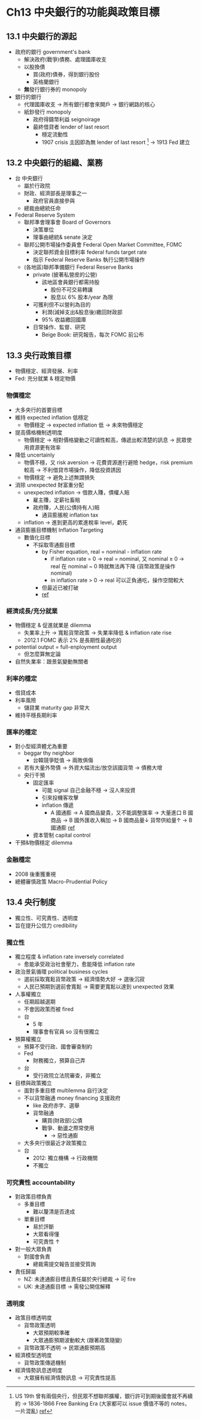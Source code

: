 # Ch13 中央銀行的功能與政策目標
## 13.1 中央銀行的源起
- 政府的銀行 government's bank
  - 解決政府(戰爭)債務、處理國庫收支
  - 以股換債
    - 買(政府)債券，得到銀行股份
    - 英格蘭銀行  
  - **無**發行銀行券的 monopoly
- 銀行的銀行
  - 代理國庫收支 → 所有銀行都會來開戶 → 銀行網路的核心
  - 紙鈔發行 monopoly
    - 政府得鑄幣利益 seignoirage 
    - 最終借貸者 lender of last resort
      - 穩定流動性
      - 1907 crisis 主因即為無 lender of last resort [^1]
       → 1913 Fed 建立
[^1]:US 19th 曾有兩個央行，但民眾不想聯邦擴權，銀行許可到期後國會就不再續約 → 1836-1866 Free Banking Era (大家都可以 issue 價值不等的 notes，一片混亂) [ref](https://en.wikipedia.org/wiki/History_of_central_banking_in_the_United_States#1837%E2%80%931862:_%22Free_Banking%22_Era)

## 13.2 中央銀行的組織、業務
- 台 中央銀行
  - 屬於行政院
  - 財政、經濟部長是理事之一
    - 政府官員直接參與
  - 總裁由總統任命
- Federal Reserve System
  - 聯邦準會理事會 Board of Governors
    - 決策單位
    - 理事由總統& senate 決定
  - 聯邦公開市場操作委員會 Federal Open Market Committee, FOMC
    - 決定聯邦資金目標利率 federal funds target rate
    - 指示 Federal Reserve Banks 執行公開市場操作
  - (各地區)聯邦準備銀行 Federal Reserve Banks
    - private (披著私營皮的公營)
      - 該地區會員銀行都需持股
        - 股份不可交易轉讓
        - 股息以 6% 股本/year 為限 
    - 可獲利但不以營利為目的
      - 利潤(減掉支出&股息後)繳回財政部
      - 95% 收益繳回國庫
    - 日常操作、監督、研究
      - Beige Book: 研究報告，每次 FOMC 前公布

## 13.3 央行政策目標
- 物價穩定、經濟發展、利率
- Fed: 充分就業 & 穩定物價
### 物價穩定
- 大多央行的首要目標
- 維持 expected inflation 低穩定
  - 物價穩定 → expected inflation 低 → 未來物價穩定
- 提高價格機制透明度
  - 物價穩定 → 相對價格變動之可讀性較高，傳遞出較清楚的訊息 → 民眾使用資源更有效率
- 降低 uncertainly
  - 物價不穩，又 risk aversion → 花費資源進行避險 hedge，risk premium 較高 → 不利借貸市場操作，降低投資誘因
  - 物價穩定 → 避免上述無謂損失  
- 消除 unexpected 財富重分配
  - unexpected inflation → 借款人賺，債權人賠
    - 雇主賺，定薪社畜賠
    - 政府賺，人民(公債持有人)賠
      - 通貨膨脹稅 inflation tax
  - inflation → 進到更高的累進稅率 level，虧死
- 通貨膨脹目標機制 Inflation Targeting
  - 數值化目標
    - 不採取零通膨目標
      - by Fisher equation, real = nominal - inflation rate
        - if inflation rate = 0 → real = nominal, 又 nominal $\geq$ 0 → real 在 nominal ~ 0 時就無法再下降 (貨幣政策是操作 nominal)
        - in inflation rate > 0 → real 可以正負通吃，操作空間較大
      - 但最近已被打破
      - [ref](https://www.investopedia.com/terms/z/zero-bound-interest-rate.asp)

### 經濟成長/充分就業
  - 物價穩定 & 促進就業是 dilemma
    - 失業率上升 → 寬鬆貨幣政策 → 失業率降低 & inflation rate rise
    - 2012.1 FOMC 表示 2% 是長期性最通吃的
  - potential output = full-enployment output
    - 但怎麼算無定論
  - 自然失業率：跟景氣變動無關者

### 利率的穩定
- 借貸成本
- 利率風險
  - 儲貸業 maturity gap 非常大
- 維持平穩長期利率

### 匯率的穩定
- 對小型經濟體尤為重要
  - beggar thy neighbor
    - 台韓競爭貶值 → 兩敗俱傷
  - 若有大量外幣債 → 外資大幅流出/放空該國貨幣 → 債務大增
  - 央行干預
    - 固定匯率
      - 可能 signal 自己金融不穩 → 沒人來投資
      - 引來投機客攻擊
      - inflation 傳遞
        - A 國通膨 → A 國商品變貴，又不能調整匯率 → 大量進口 B 國商品 → B 國外匯收入稱加 → B 國商品量↓ 貨幣供給量↑ → B 國通膨 
        [ref](https://wiki.mbalib.com/zh-tw/%E5%9B%BA%E5%AE%9A%E6%B1%87%E7%8E%87%E5%88%B6#.E5.9B.BA.E5.AE.9A.E6.B1.87.E7.8E.87.E5.88.B6.E5.BA.A6.E7.9A.84.E5.88.A9.E5.BC.8A.E5.88.86.E6.9E.90)
    - 資本管制 capital control
- 干預&物價穩定 dilemma

### 金融穩定
- 2008 後重獲重視
- 總體審慎政策 Macro-Prudential Policy

## 13.4 央行制度
- 獨立性、可究責性、透明度
- 旨在提升公信力 credibility

### 獨立性
- 獨立程度 & inflation rate inversely correlated
  - 愈能承受政治社會壓力，愈能降低 inflation rate
- 政治景氣循環 political business cycles
  - 選前採取寬鬆貨幣政策 → 經濟情勢大好 → 選後沉寂
  - 人民已預期到選前會寬鬆 → 需要更寬鬆以達到 unexpected 效果
- 人事權獨立
  - 任期超越選期
  - 不會因政策而被 fired
  - 台
    - 5 年
    - 理事會有官員 so 沒有很獨立
- 預算權獨立
  - 預算不受行政、國會審查制約
  - Fed
    - 財務獨立，預算自己弄
  - 台
    - 受行政院立法院審查，非獨立
- 目標與政策獨立
  - 面對多重目標 multilemma 自行決定
  - 不以貨幣融通 money financing 支援政府
    - like 政府赤字、選舉
    - 貨幣融通
      - 購買(財政部)公債
      - 戰爭、動盪之際常使用
        - → 惡性通膨
  - 大多央行很最近才政策獨立
  - 台
    - 2012: 獨立機構 → 行政機關
    - 不獨立

### 可究責性 accountability
- 對政策目標負責
  - 多重目標
    - 難以釐清是否達成
  - 單重目標
    - 易於評斷
    - 大眾看得懂
    - 可究責性 ↑
- 對一般大眾負責
  - 對國會負責
    - 總裁需提交報告並接受質詢
- 責任歸屬
  - NZ: 未達通膨目標且責任屬於央行總裁 → 可 fire
  - UK: 未達通膨目標 → 需發公開信解釋

### 透明度
- 政策目標透明度
  - 貨幣政策透明
    - 大眾預期較準確
    - 大眾通膨預期波動較大 (跟著政策隨變)
  - 貨幣政策不透明 → 民眾通膨預期高 
- 經濟模型透明度
  - 貨幣政策傳遞機制
- 經濟情勢訊息透明度
  - 大眾擁有經濟情勢訊息 → 可究責性提高
